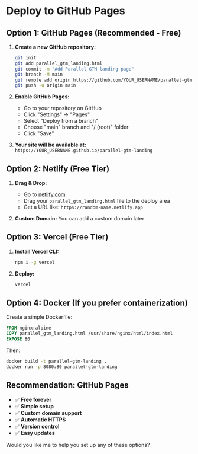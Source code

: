 # Deploy to GitHub Pages

## Option 1: GitHub Pages (Recommended - Free)

1. **Create a new GitHub repository:**
   ```bash
   git init
   git add parallel_gtm_landing.html
   git commit -m "Add Parallel GTM landing page"
   git branch -M main
   git remote add origin https://github.com/YOUR_USERNAME/parallel-gtm-landing.git
   git push -u origin main
   ```

2. **Enable GitHub Pages:**
   - Go to your repository on GitHub
   - Click "Settings" → "Pages"
   - Select "Deploy from a branch"
   - Choose "main" branch and "/ (root)" folder
   - Click "Save"

3. **Your site will be available at:**
   `https://YOUR_USERNAME.github.io/parallel-gtm-landing`

## Option 2: Netlify (Free Tier)

1. **Drag & Drop:**
   - Go to [netlify.com](https://netlify.com)
   - Drag your `parallel_gtm_landing.html` file to the deploy area
   - Get a URL like: `https://random-name.netlify.app`

2. **Custom Domain:** You can add a custom domain later

## Option 3: Vercel (Free Tier)

1. **Install Vercel CLI:**
   ```bash
   npm i -g vercel
   ```

2. **Deploy:**
   ```bash
   vercel
   ```

## Option 4: Docker (If you prefer containerization)

Create a simple Dockerfile:

```dockerfile
FROM nginx:alpine
COPY parallel_gtm_landing.html /usr/share/nginx/html/index.html
EXPOSE 80
```

Then:
```bash
docker build -t parallel-gtm-landing .
docker run -p 8080:80 parallel-gtm-landing
```

## Recommendation: GitHub Pages
- ✅ **Free forever**
- ✅ **Simple setup**
- ✅ **Custom domain support**
- ✅ **Automatic HTTPS**
- ✅ **Version control**
- ✅ **Easy updates**

Would you like me to help you set up any of these options?
